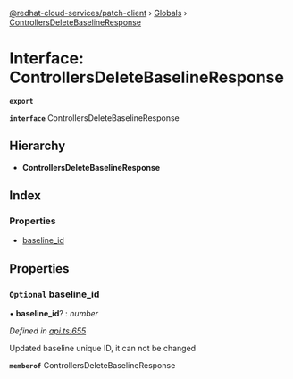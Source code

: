 [@redhat-cloud-services/patch-client](../README.md) › [Globals](../globals.md) › [ControllersDeleteBaselineResponse](controllersdeletebaselineresponse.md)

# Interface: ControllersDeleteBaselineResponse

**`export`** 

**`interface`** ControllersDeleteBaselineResponse

## Hierarchy

* **ControllersDeleteBaselineResponse**

## Index

### Properties

* [baseline_id](controllersdeletebaselineresponse.md#optional-baseline_id)

## Properties

### `Optional` baseline_id

• **baseline_id**? : *number*

*Defined in [api.ts:655](https://github.com/RedHatInsights/javascript-clients/blob/daadefd7/packages/patch/api.ts#L655)*

Updated baseline unique ID, it can not be changed

**`memberof`** ControllersDeleteBaselineResponse
